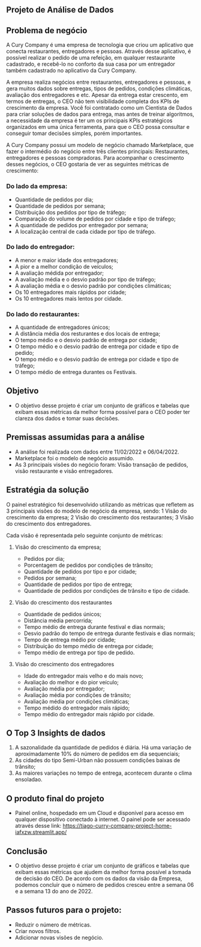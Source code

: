 ## Projeto de Análise de Dados 

## Problema de negócio

  A Cury Company é uma empresa de tecnologia que criou um aplicativo que conecta restaurantes, entregadores e pessoas.
Através desse aplicativo, é possível realizar o pedido de uma refeição, em qualquer restaurante cadastrado, e recebê-lo no conforto da sua casa por um entregador também cadastrado no aplicativo da Cury Company.

  A empresa realiza negócios entre restaurantes, entregadores e pessoas, e gera muitos dados sobre entregas, tipos de pedidos, condições climáticas, avaliação dos entregadores e etc. Apesar da entrega estar crescento, em termos de entregas, o CEO não tem visibilidade completa dos KPIs de crescimento da empresa.
Você foi contratado como um Cientista de Dados para criar soluções de dados para entrega, mas antes de treinar algoritmos, a necessidade da empresa é ter um os principais KPIs estratégicos organizados em uma única ferramenta, para que o CEO possa consultar e conseguir tomar decisões simples, porém importantes.

  A Cury Company possui um modelo de negócio chamado Marketplace, que fazer o intermédio do negócio entre três clientes principais: Restaurantes, entregadores e pessoas compradoras. Para acompanhar o crescimento desses negócios, o CEO gostaria de ver as seguintes métricas de crescimento:

### Do lado da empresa:
- Quantidade de pedidos por dia;
-	Quantidade de pedidos por semana;
-	Distribuição dos pedidos por tipo de tráfego;
- Comparação do volume de pedidos por cidade e tipo de tráfego;
-	A quantidade de pedidos por entregador por semana;
-	A localização central de cada cidade por tipo de tráfego.

### Do lado do entregador:
-	A menor e maior idade dos entregadores;
-	A pior e a melhor condição de veículos;
-	A avaliação médida por entregador;
-	A avaliação média e o desvio padrão por tipo de tráfego;
-	A avaliação média e o desvio padrão por condições climáticas;
-	Os 10 entregadores mais rápidos por cidade;
- Os 10 entregadores mais lentos por cidade.

### Do lado do restaurantes:
-	A quantidade de entregadores únicos;
-	A distância média dos resturantes e dos locais de entrega;
-	O tempo médio e o desvio padrão de entrega por cidade;
-	O tempo médio e o desvio padrão de entrega por cidade e tipo de pedido;
-	O tempo médio e o desvio padrão de entrega por cidade e tipo de tráfego;
-	O tempo médio de entrega durantes os Festivais.
  
## Objetivo

 - O objetivo desse projeto é criar um conjunto de gráficos e tabelas que exibam essas métricas da melhor forma possível para o CEO poder ter clareza dos dados e tomar suas decisões.

## Premissas assumidas para a análise
-	A análise foi realizada com dados entre 11/02/2022 e 06/04/2022.
-	Marketplace foi o modelo de negócio assumido.
-	As 3 principais visões do negócio foram: Visão transação de pedidos, visão restaurante e visão entregadores.

## Estratégia da solução
O painel estratégico foi desenvolvido utilizando as métricas que refletem as 3 principais visões do modelo de negócio da empresa, sendo:
	1	Visão do crescimento da empresa;
	2	Visão do crescimento dos restaurantes;
	3	Visão do crescimento dos entregadores.
  
Cada visão é representada pelo seguinte conjunto de métricas:
1. Visão do crescimento da empresa;
	- Pedidos por dia;
	- Porcentagem de pedidos por condições de trânsito;
	- Quantidade de pedidos por tipo e por cidade;
	- Pedidos por semana;
	- Quantidade de pedidos por tipo de entrega;
	- Quantidade de pedidos por condições de trânsito e tipo de cidade.
  
2. Visão do crescimento dos restaurantes
	- Quantidade de pedidos únicos;
	- Distância média percorrida;
	- Tempo médio de entrega durante festival e dias normais;
	- Desvio padrão do tempo de entrega durante festivais e dias normais;
	- Tempo de entrega médio por cidade;
	- Distribuição do tempo médio de entrega por cidade;
	- Tempo médio de entrega por tipo de pedido.
  
3. Visão do crescimento dos entregadores
	- Idade do entregador mais velho e do mais novo;
	- Avaliação do melhor e do pior veículo;
	- Avaliação média por entregador;
	- Avaliação média por condições de trânsito;
	- Avaliação média por condições climáticas;
	- Tempo médido do entregador mais rápido;
	- Tempo médio do entregador mais rápido por cidade.

## O Top 3 Insights de dados
1.	A sazonalidade da quantidade de pedidos é diária. Há uma variação de aproximadamente 10% do número de pedidos em dia sequenciais;
2.	As cidades do tipo Semi-Urban não possuem condições baixas de trânsito;
3.  As maiores variações no tempo de entrega, acontecem durante o clima ensoladao.

## O produto final do projeto
- Painel online, hospedado em um Cloud e disponível para acesso em qualquer dispositivo conectado à internet.
O painel pode ser acessado através desse link: https://tiago-curry-company-project-home-iafxzw.streamlit.app/

## Conclusão
- O objetivo desse projeto é criar um conjunto de gráficos e tabelas que exibam essas métricas que ajudem da melhor forma possível a tomada de decisão do CEO.
De acordo com os dados da visão da Empresa, podemos concluir que o número de pedidos cresceu entre a semana 06 e a semana 13 do ano de 2022.

## Passos futuros para o projeto:
-	Reduzir o número de métricas.
-	Criar novos filtros.
-	Adicionar novas visões de negócio.
